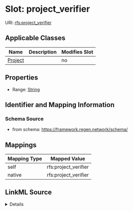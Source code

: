 

# Slot: project_verifier



URI: [rfs:project_verifier](https://framework.regen.network/schema/project_verifier)



<!-- no inheritance hierarchy -->





## Applicable Classes

| Name | Description | Modifies Slot |
| --- | --- | --- |
| [Project](Project.md) |  |  no  |







## Properties

* Range: [String](String.md)





## Identifier and Mapping Information







### Schema Source


* from schema: https://framework.regen.network/schema/




## Mappings

| Mapping Type | Mapped Value |
| ---  | ---  |
| self | rfs:project_verifier |
| native | rfs:project_verifier |




## LinkML Source

<details>
```yaml
name: project_verifier
from_schema: https://framework.regen.network/schema/
rank: 1000
alias: project_verifier
owner: Project
domain_of:
- Project
range: string

```
</details>